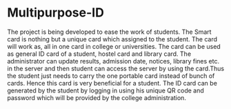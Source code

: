 # Multipurpose-ID
The project is being developed to ease the work of students. The Smart card is nothing but a unique card which assigned to the student. The card will work as, all in one card in college or universities. 
The card can be used as general ID card of a student, hostel card and library card.
The administrator can update results, admission date, notices, library fines etc. in the server and then student can access the server by using the card.Thus the student just needs to carry the one portable card instead of bunch of cards. Hence this card is very beneficial for a student.
The ID card can be generated by the student by logging in using his unique QR code and password which will be provided by the college administration.

